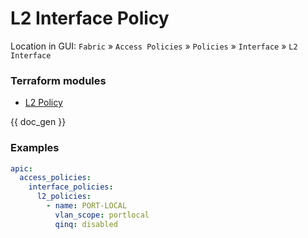 # L2 Interface Policy

Location in GUI:
`Fabric` » `Access Policies` » `Policies` » `Interface` » `L2 Interface`

### Terraform modules

* [L2 Policy](https://registry.terraform.io/modules/netascode/l2-policy/aci/latest)

{{ doc_gen }}

### Examples

```yaml
apic:
  access_policies:
    interface_policies:
      l2_policies:
        - name: PORT-LOCAL
          vlan_scope: portlocal
          qinq: disabled
```
